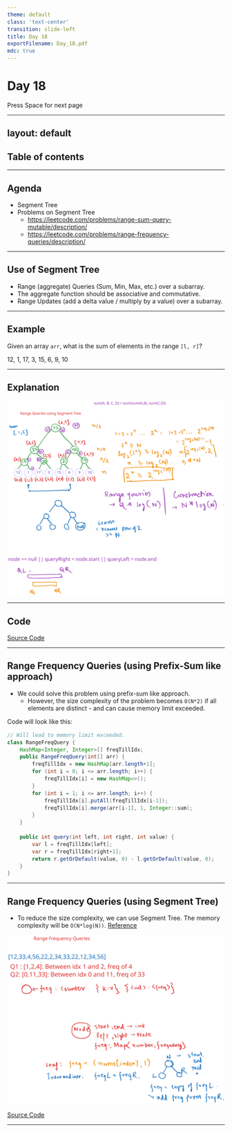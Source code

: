 ```yaml
---
theme: default
class: 'text-center'
transition: slide-left
title: Day 18
exportFilename: Day_18.pdf
mdc: true
---
```


# Day 18


<div class="pt-13">
  <span @click="$slidev.nav.next" class="px-2 py-1 rounded cursor-pointer" flex="~ justify-center items-center gap-2" hover="bg-white bg-opacity-10">
    Press Space for next page <div class="i-carbon:arrow-right inline-block"/>
  </span>
</div>

---
layout: default
---

## Table of contents

<Toc columns=3></Toc>

---

## Agenda

- Segment Tree
- Problems on Segment Tree
  + https://leetcode.com/problems/range-sum-query-mutable/description/
  + https://leetcode.com/problems/range-frequency-queries/description/

---

## Use of Segment Tree

- Range (aggregate) Queries (Sum, Min, Max, etc.) over a subarray.
- The aggregate function should be associative and commutative.
- Range Updates (add a delta value / multiply by a value) over a subarray.

---

## Example

Given an array `arr`, what is the sum of elements in the range `[l, r]`?

12, 1, 17, 3, 15, 6, 9, 10

---

## Explanation

![segment Tree](../images/segmentTree.svg)

---

## Code

[Source Code](../../code/src/collections/SegmentTree.java)

---

## Range Frequency Queries (using Prefix-Sum like approach)

- We could solve this problem using prefix-sum like approach.
  + However, the size complexity of the problem becomes `O(N*2)` if all elements are distinct - and can cause memory limit exceeded.

Code will look like this:

```java
// Will lead to memory limit exceeded.
class RangeFreqQuery {
    HashMap<Integer, Integer>[] freqTillIdx;
    public RangeFreqQuery(int[] arr) {
        freqTillIdx = new HashMap[arr.length+1];
        for (int i = 0; i <= arr.length; i++) {
            freqTillIdx[i] = new HashMap<>();
        }
        for (int i = 1; i <= arr.length; i++) {
            freqTillIdx[i].putAll(freqTillIdx[i-1]);
            freqTillIdx[i].merge(arr[i-1], 1, Integer::sum);
        }
    }

    public int query(int left, int right, int value) {
        var l = freqTillIdx[left];
        var r = freqTillIdx[right+1];
        return r.getOrDefault(value, 0) - l.getOrDefault(value, 0);
    }
}
```

---

## Range Frequency Queries (using Segment Tree)

- To reduce the size complexity, we can use Segment Tree. The memory complexity will be `O(N*log(N))`. [Reference](../llm-outputs/MemoryComplexityRangeFreq.md)

![segment Tree Frequency](../images/segTreeFreq.svg)

[Source Code](../../code/src/leetcode/RangeFrequencyQueries.java)

---

